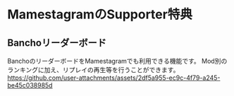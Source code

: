 # **MamestagramのSupporter特典**
## Banchoリーダーボード
BanchoのリーダーボードをMamestagramでも利用できる機能です。
Mod別のランキングに加え、リプレイの再生等を行うことができます。
https://github.com/user-attachments/assets/2df5a955-ec9c-4f79-a245-be45c038985d

